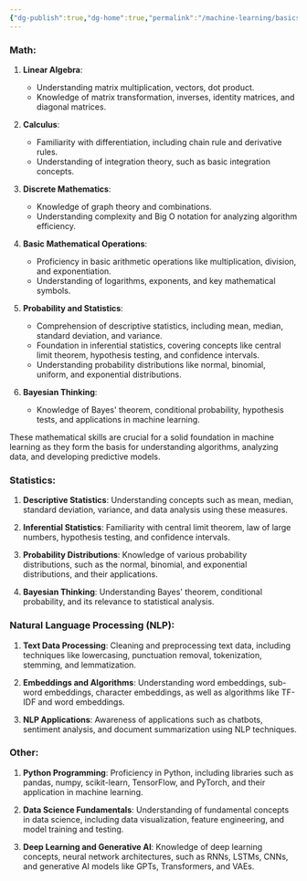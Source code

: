 ```yaml
---
{"dg-publish":true,"dg-home":true,"permalink":"/machine-learning/basics-for-ml/","tags":["gardenEntry"],"dgPassFrontmatter":true}
---
```


### Math:

1. **Linear Algebra**:
   - Understanding matrix multiplication, vectors, dot product.
   - Knowledge of matrix transformation, inverses, identity matrices, and diagonal matrices.
  
2. **Calculus**:
   - Familiarity with differentiation, including chain rule and derivative rules.
   - Understanding of integration theory, such as basic integration concepts.

3. **Discrete Mathematics**:
   - Knowledge of graph theory and combinations.
   - Understanding complexity and Big O notation for analyzing algorithm efficiency.

4. **Basic Mathematical Operations**:
   - Proficiency in basic arithmetic operations like multiplication, division, and exponentiation.
   - Understanding of logarithms, exponents, and key mathematical symbols.

5. **Probability and Statistics**:
   - Comprehension of descriptive statistics, including mean, median, standard deviation, and variance.
   - Foundation in inferential statistics, covering concepts like central limit theorem, hypothesis testing, and confidence intervals.
   - Understanding probability distributions like normal, binomial, uniform, and exponential distributions.
  
6. **Bayesian Thinking**:
   - Knowledge of Bayes' theorem, conditional probability, hypothesis tests, and applications in machine learning.

These mathematical skills are crucial for a solid foundation in machine learning as they form the basis for understanding algorithms, analyzing data, and developing predictive models.

### Statistics:

1. **Descriptive Statistics**: Understanding concepts such as mean, median, standard deviation, variance, and data analysis using these measures.

2. **Inferential Statistics**: Familiarity with central limit theorem, law of large numbers, hypothesis testing, and confidence intervals.

3. **Probability Distributions**: Knowledge of various probability distributions, such as the normal, binomial, and exponential distributions, and their applications.

4. **Bayesian Thinking**: Understanding Bayes' theorem, conditional probability, and its relevance to statistical analysis.

### Natural Language Processing (NLP):

1. **Text Data Processing**: Cleaning and preprocessing text data, including techniques like lowercasing, punctuation removal, tokenization, stemming, and lemmatization.

2. **Embeddings and Algorithms**: Understanding word embeddings, sub-word embeddings, character embeddings, as well as algorithms like TF-IDF and word embeddings.

3. **NLP Applications**: Awareness of applications such as chatbots, sentiment analysis, and document summarization using NLP techniques.

### Other:

1. **Python Programming**: Proficiency in Python, including libraries such as pandas, numpy, scikit-learn, TensorFlow, and PyTorch, and their application in machine learning.

2. **Data Science Fundamentals**: Understanding of fundamental concepts in data science, including data visualization, feature engineering, and model training and testing.

3. **Deep Learning and Generative AI**: Knowledge of deep learning concepts, neural network architectures, such as RNNs, LSTMs, CNNs, and generative AI models like GPTs, Transformers, and VAEs.
